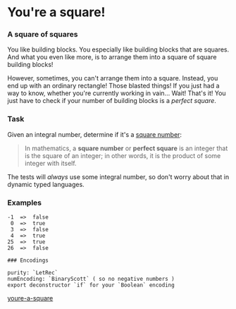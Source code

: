 # You're a square!

### A square of squares

You like building blocks. You especially like building blocks that are squares. And what you even like more, is to arrange them into a square of square building blocks!

However, sometimes, you can't arrange them into a square. Instead, you end up with an ordinary rectangle! Those blasted things! If you just had a way to know, whether you're currently working in vain… Wait! That's it! You just have to check if your number of building blocks is a _perfect square_.

### Task

Given an integral number, determine if it's a [square number](https://en.wikipedia.org/wiki/Square_number):

> In mathematics, a __square number__ or __perfect square__ is an integer that is the square of an integer; in other words, it is the product of some integer with itself.

The tests will _always_ use some integral number, so don't worry about that in dynamic typed languages.

### Examples

```
-1  =>  false
 0  =>  true
 3  =>  false
 4  =>  true
25  =>  true
26  =>  false
```

~~~if:lambdacalc
### Encodings

purity: `LetRec`  
numEncoding: `BinaryScott` ( so no negative numbers )  
export deconstructor `if` for your `Boolean` encoding  
~~~


[youre-a-square](https://www.codewars.com/kata/54c27a33fb7da0db0100040e)
